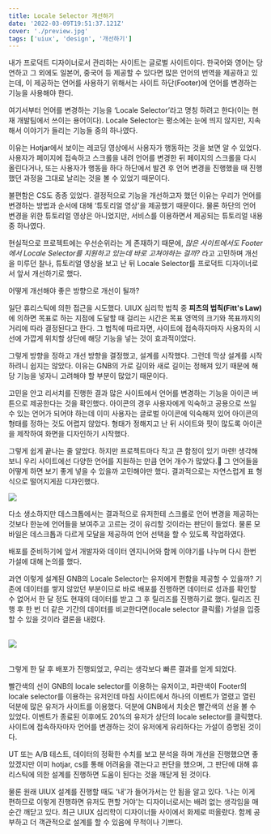 ```yaml
---
title: Locale Selector 개선하기
date: '2022-03-09T19:51:37.121Z'
cover: './preview.jpg'
tags: ['uiux', 'design', '개선하기']
---
```


내가 프로덕트 디자이너로서 관리하는 사이트는 글로벌 사이트이다. 
한국어와 영어는 당연하고 그 외에도 일본어, 중국어 등 제공할 수 있다면 많은 언어의 번역을 제공하고 있는데, 이 제공하는 언어를 사용하기 위해서는 사이트 하단(Footer)에 언어를 변경하는 기능을 사용해야 한다.

여기서부터 언어를 변경하는 기능을 ‘Locale Selector’라고 명칭 하려고 한다(이는 현재 개발팀에서 쓰이는 용어이다). Locale Selector는 평소에는 눈에 띄지 않지만, 지속해서 이야기가 들리는 기능들 중의 하나였다.

이유는 Hotjar에서 보이는 레코딩 영상에서 사용자가 행동하는 것을 보면 알 수 있었다. 사용자가 페이지에 접속하고 스크롤을 내려 언어를 변경한 뒤 페이지의 스크롤을 다시 올린다거나, 또는 사용자가 행동을 하다 하단에서 발견 후 언어 변경을 진행했을 때 진행했던 과정을 그대로 날리는 것을 볼 수 있었기 때문이다.

불편함은 CS도 종종 있었다. 결정적으로 기능을 개선하고자 했던 이유는 우리가 언어를 변경하는 방법과 순서에 대해 ‘튜토리얼 영상'을 제공했기 때문이다. 물론 하단의 언어 변경을 위한 튜토리얼 영상은 아니었지만, 서비스를 이용하면서 제공되는 튜토리얼 내용 중 하나였다.

현실적으로 프로젝트에는 우선순위라는 게 존재하기 때문에, <i>많은 사이트에서도 Footer에서 Locale Selector를 지원하고 있는데 바로 고쳐야하는 걸까?</i> 라고 고민하며 개선을 미루던 찰나, 튜토리얼 영상을 보고 난 뒤 Locale Selector를 프로덕트 디자이너로서 앞서 개선하기로 했다.

어떻게 개선해야 좋은 방향으로 개선이 될까?

일단 휴리스틱에 의한 접근을 시도했다.
UIUX 심리학 법칙 중 <b>피츠의 법칙(Fitt's Law)</b>에 의하면 목표로 하는 지점에 도달할 때 걸리는 시간은 목표 영역의 크기와 목표까지의 거리에 따라 결정된다고 한다. 그 법칙에 따르자면, 사이트에 접속하자마자 사용자의 시선에 가깝게 위치할 상단에 해당 기능을 넣는 것이 효과적이었다.

그렇게 방향을 정하고 개선 방향을 결정했고, 설계를 시작했다. 그런데 막상 설계를 시작하려니 쉽지는 않았다. 이유는 GNB의 가로 길이와 새로 길이는 정해져 있기 때문에 해당 기능을 넣자니 고려해야 할 부분이 많았기 때문이다.

고민을 안고 리서치를 진행한 결과 많은 사이트에서 언어를 변경하는 기능을 아이콘 버튼으로 제공한다는 것을 확인했다. 아이콘의 경우 사용자에게 익숙하고 공용으로 쓰일 수 있는 언어가 되어야 하는데 이미 사용자는 글로벌 아이콘에 익숙해져 있어 아이콘의 형태를 정하는 것도 어렵지 않았다. 형태가 정해지고 난 뒤 사이트와 핏이 많도록 아이콘을 제작하여 화면을 디자인하기 시작했다.

그렇게 쉽게 끝나는 줄 알았다. 하지만 프로젝트마다 작고 큰 함정이 있기 마련!
생각해보니 우리 사이트에선 다양한 언어를 지원하는 만큼 언어 개수가 많았다.🥲 그 언어들을 어떻게 하면 보기 좋게 넣을 수 있을까 고민해야만 했다. 결과적으로는 자연스럽게 표 형식으로 떨어지게끔 디자인했다.

<img src="/modal.png"><br>

다소 생소하지만 데스크톱에서는 결과적으로 유저한테 스크롤로 언어 변경을 제공하는 것보다 한눈에 언어들을 보여주고 고르는 것이 유리할 것이라는 판단이 들었다. 물론 모바일은 데스크톱과 다르게 모달을 제공하여 언어 선택을 할 수 있도록 작업하였다.

배포를 준비하기에 앞서 개발자와 데이터 엔지니어와 함께 이야기를 나누며 다시 한번 가설에 대해 논의를 했다.

과연 이렇게 설계된 GNB의 Locale Selector는 유저에게 편함을 제공할 수 있을까? 기존에 데이터를 쌓지 않았던 부분이므로 바로 배포를 진행하면 데이터로 성과를 확인할 수 없어서 한 달 정도 현재의 데이터를 받고 그 후 릴리즈를 진행하기로 했다. 릴리즈 진행 후 한 번 더 같은 기간의 데이터를 비교한다면(locale selector 클릭률) 가설을 입증할 수 있을 것이라 결론을 내렸다.

<br>
<img src="/mixpanel.png">
<br>
<br>

그렇게 한 달 후 배포가 진행되었고, 우리는 생각보다 빠른 결과를 얻게 되었다.

빨간색의 선이 GNB의 locale selector를 이용하는 유저이고, 파란색이 Footer의 locale selector를 이용하는 유저인데 마침 사이트에서 하나의 이벤트가 열렸고 열린 덕분에 많은 유저가 사이트를 이용했다. 덕분에 GNB에서 치솟은 빨간색의 선을 볼 수 있었다. 이벤트가 종료된 이후에도 20%의 유저가 상단의 locale selector를 클릭했다. 사이트에 접속하자마자 언어를 변경하는 것이 유저에게 유리하다는 가설이 증명된 것이다.

UT 또는 A/B 테스트, 데이터의 정확한 수치를 보고 분석을 하며 개선을 진행했으면 좋았겠지만 이미 hotjar, cs를 통해 어려움을 겪는다고 판단을 했으며, 그 판단에 대해 휴리스틱에 의한 설계를 진행하면 도움이 된다는 것을 깨닫게 된 것이다.

물론 원래 UIUX 설계를 진행할 때도 ‘내'가 들어가서는 안 됨을 알고 있다. ‘나는 이게 편하므로 이렇게 진행하면 유저도 편할 거야'는 디자이너로서는 배려 없는 생각임을 매 순간 깨닫고 있다. 최근 UIUX 심리학이 디자이너들 사이에서 화제로 떠올랐다. 함께 공부하고 더 객관적으로 설계를 할 수 있음에 무척이나 기쁘다.